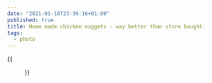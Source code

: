 ```yaml
---
date: "2021-01-18T23:39:16+01:00"
published: true
title: Home made chicken nuggets - way better than store bought. 
tags:
  - photo
---
```


{{<figure alt="Home made chicken nuggets - way better than store bought. " src="/images/2021-01-18-Home-made-chicken-nuggets---way-better-than-store-bought.-.jpg" width="1280">}}
